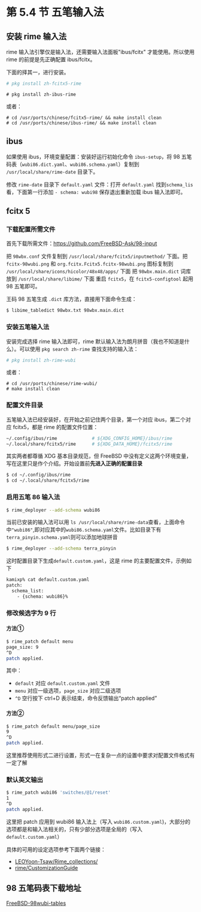# 第 5.4 节 五笔输入法

## 安装 rime 输入法

rime 输入法引擎仅是输入法，还需要输入法面板"ibus/fcitx" 才能使用。所以使用 rime 的前提是先正确配置 ibus/fcitx。

下面的择其一，进行安装。

```sh
# pkg install zh-fcitx5-rime
```

```
# pkg install zh-ibus-rime
```

或者：

```
# cd /usr/ports/chinese/fcitx5-rime/ && make install clean
# cd /usr/ports/chinese/ibus-rime/ && make install clean
```

## ibus


如果使用 ibus，环境变量配置：安装好运行初始化命令 `ibus-setup`，将 98 五笔码表（`wubi86.dict.yaml`、`wubi86.schema.yaml`）复制到 `/usr/local/share/rime-date` 目录下。

修改 `rime-date` 目录下 `default.yaml` 文件：打开 `default.yaml` 找到`schema_lis`看，下面第一行添加 `- schema: wubi98` 保存退出重新加载 ibus 输入法即可。


## fcitx 5

### 下载配置所需文件

首先下载所需文件：<https://github.com/FreeBSD-Ask/98-input>

把 `98wbx.conf` 文件复制到 `/usr/local/share/fcitx5/inputmethod/` 下面。把 `fcitx-98wubi.png` 和 `org.fcitx.Fcitx5.fcitx-98wubi.png` 图标复制到 `/usr/local/share/icons/hicolor/48x48/apps/` 下面 把 `98wbx.main.dict` 词库放到 `/usr/local/share/libime/` 下面 重启 `fcitx5`，在 `fcitx5-configtool` 起用 98 五笔即可。

王码 98 五笔生成 `.dict` 库方法，直接用下面命令生成：

```sh
$ libime_tabledict 98wbx.txt 98wbx.main.dict
```

### 安装五笔输入法

安装完成选择 rime 输入法即可，rime 默认输入法为朗月拼音（我也不知道是什么）。可以使用 `pkg search zh-rime` 查找支持的输入法：

```sh
# pkg install zh-rime-wubi
```

或者：

```
# cd /usr/ports/chinese/rime-wubi/
# make install clean
```


### 配置文件目录

五笔输入法已经安装好，在开始之前记住两个目录，第一个对应 ibus，第二个对应 fcitx5，都是 rime 的配置文件位置：

```sh
~/.config/ibus/rime             # ${XDG_CONFIG_HOME}/ibus/rime
~/.local/share/fcitx5/rime      # ${XDG_DATA_HOME}/fcitx5/rime
```

其实两者都尊循 XDG 基本目录规范，但 FreeBSD 中没有定义这两个环境变量，写在这里只是作个介绍。开始设置前**先进入正确的配置目录**

```sh
$ cd ~/.config/ibus/rime
$ cd ~/.local/share/fcitx5/rime
```

### 启用五笔 86 输入法

```sh
$ rime_deployer --add-schema wubi86
```

当前已安装的输入法可以用 `ls /usr/local/share/rime-data`查看，上面命令中`"wubi86"`,即对应其中的`wubi86.schema.yaml`文件。比如目录下有`terra_pinyin.schema.yaml`则可以添加地球拼音

```sh
$ rime_deployer --add-schema terra_pinyin
```

这时配置目录下生成`default.custom.yaml`，这是 rime 的主要配置文件，示例如下

```sh
kamixp% cat default.custom.yaml
patch:
  schema_list:
    - {schema: wubi86}%
```

### 修改候选字为 9 行

#### 方法①

```sh
$ rime_patch default menu
page_size: 9
^D
patch applied.
```

其中：

- `default` 对应 `default.custom.yaml` 文件
- `menu` 对应一级选项，`page_size` 对应二级选项
- `^D` 空行按下 ctrl+D 表示结束，命令反馈输出“patch applied”

#### 方法②

```sh
$ rime_patch default menu/page_size
9
^D
patch applied.
```

这里推荐使用形式二进行设置，形式一在复杂一点的设置中要求对配置文件格式有一定了解

### 默认英文输出

```sh
$ rime_patch wubi86 'switches/@1/reset'
1
^D
patch applied.
```

这里把 patch 应用到 wubi86 输入法上（写入 `wubi86.custom.yaml`)，大部分的选项都是和输入法相关的，只有少部分选项是全局的（写入 `default.custom.yaml`）

具体的可用的设定选项参考下面两个链接：

- [LEOYoon-Tsaw/Rime_collections/](https://github.com/LEOYoon-Tsaw/Rime_collections/blob/master/Rime_description.md)
- [rime/CustomizationGuide](https://github.com/rime/home/wiki/CustomizationGuide)

## 98 五笔码表下载地址

[FreeBSD-98wubi-tables](https://github.com/FreeBSD-Ask/98-input/tree/main/free-bsd-98wubi-tables-master)

